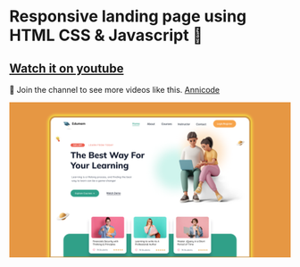 # Responsive landing page using HTML CSS & Javascript 🚀

## [Watch it on youtube](https://youtu.be/pX9K9g28CRg)

💙 Join the channel to see more videos like this. [Annicode](https://www.youtube.com/@Annicode)

![preview img](/preview-new.png)

